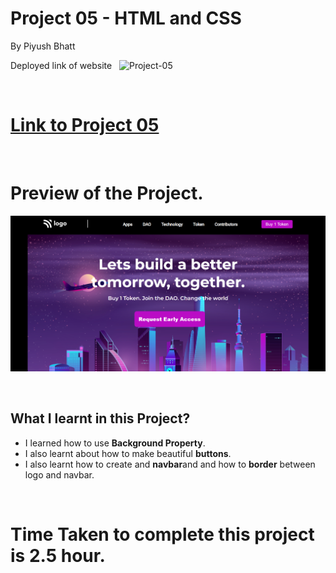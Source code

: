 # Project 05 - HTML and CSS

By Piyush Bhatt

Deployed link of website &nbsp; ![Project-05](https://img.shields.io/badge/Project-05-yellow)

<br>

# [Link to Project 05](https://token-access.netlify.app/)

<br>

# Preview of the Project.

![Preview](./preview.png)

<br>

## What I learnt in this Project?

- I learned how to use **Background Property**.
- I also learnt about how to make beautiful **buttons**.
- I also learnt how to create and **navbar**and and how to **border** between logo and navbar.

<br> 

# Time Taken to complete  this project is 2.5  hour.